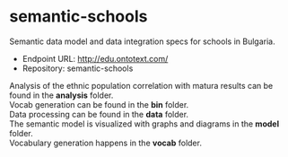 # semantic-schools

Semantic data model and data integration specs for schools in Bulgaria.

* Endpoint URL: <http://edu.ontotext.com/>
* Repository: semantic-schools

Analysis of the ethnic population correlation with matura results can be found in the <b>analysis</b> folder. <br />
Vocab generation can be found in the <b>bin</b> folder. <br />
Data processing can be found in the <b>data</b> folder. <br />
The semantic model is visualized with graphs and diagrams in the <b>model</b> folder. <br />
Vocabulary generation happens in the <b>vocab</b> folder.
